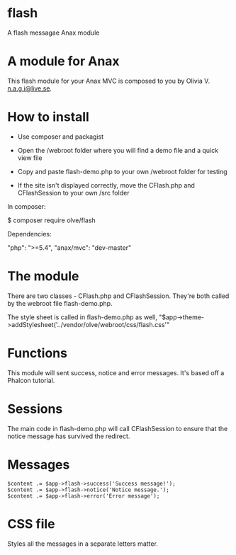 # flash
A flash messagae Anax module

# A module for Anax
This flash module for your Anax MVC is composed to you by Olivia V. n.a.g.i@live.se.

# How to install

* Use composer and packagist

* Open the /webroot folder where you will find a demo file and a quick view file

* Copy and paste flash-demo.php to your own /webroot folder for testing

* If the site isn't displayed correctly, move the CFlash.php and CFlashSession to your own /src folder


In composer: 

$ composer require olve/flash

Dependencies: 

 "php": ">=5.4",
 "anax/mvc": "dev-master"


# The module 
There are two classes - CFlash.php and CFlashSession. They're both called by the webroot file flash-demo.php. 

The style sheet is called in flash-demo.php as well, "$app->theme->addStylesheet('../vendor/olve/webroot/css/flash.css'"

# Functions
This module will sent success, notice and error messages. It's based off a Phalcon tutorial. 

# Sessions
The main code in flash-demo.php will call CFlashSession to ensure that the notice message has survived the redirect.

# Messages

    $content .= $app->flash->success('Success message!');
    $content .= $app->flash->notice('Notice message.');
    $content .= $app->flash->error('Error message');
  
  
# CSS file
Styles all the messages in a separate letters matter.
